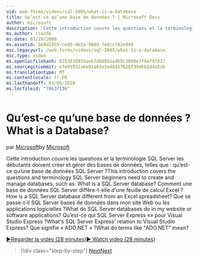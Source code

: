```yaml
---
uid: web-forms/videos/sql-2005/what-is-a-database
title: Qu’est-ce qu’une base de données ? | Microsoft Docs
author: microsoft
description: 'Cette introduction couvre les questions et la terminologie SQL Server les débutants doivent créer et gérer des bases de données, telles que : qu’est-ce qu’une base de données SQL Server ? Comment...'
ms.author: riande
ms.date: 03/29/2006
ms.assetid: 560d2455-ce08-4b2a-900d-7e9ccf82e048
msc.legacyurl: /web-forms/videos/sql-2005/what-is-a-database
msc.type: video
ms.openlocfilehash: 019383897daeb7d8885ea4b9c3609e7f8ef9f827
ms.sourcegitcommit: e7e91932a6e91a63e2e46417626f39d6b244a3ab
ms.translationtype: MT
ms.contentlocale: fr-FR
ms.lasthandoff: 03/06/2020
ms.locfileid: "78637136"
---
```

# <a name="what-is-a-database"></a><span data-ttu-id="420df-105">Qu’est-ce qu’une base de données ?</span><span class="sxs-lookup"><span data-stu-id="420df-105">What is a Database?</span></span>

<span data-ttu-id="420df-106">par [Microsoft](https://github.com/microsoft)</span><span class="sxs-lookup"><span data-stu-id="420df-106">by [Microsoft](https://github.com/microsoft)</span></span>

<span data-ttu-id="420df-107">Cette introduction couvre les questions et la terminologie SQL Server les débutants doivent créer et gérer des bases de données, telles que : qu’est-ce qu’une base de données SQL Server ?</span><span class="sxs-lookup"><span data-stu-id="420df-107">This introduction covers the questions and terminology SQL Server beginners need to create and manage databases, such as: What is a SQL Server database?</span></span> <span data-ttu-id="420df-108">Comment une base de données SQL Server diffère-t-elle d’une feuille de calcul Excel ?</span><span class="sxs-lookup"><span data-stu-id="420df-108">How is a SQL Server database different from an Excel spreadsheet?</span></span> <span data-ttu-id="420df-109">Que se passe-t-il SQL Server bases de données dans mon site Web ou les applications logicielles ?</span><span class="sxs-lookup"><span data-stu-id="420df-109">What do SQL Server databases do in my website or software applications?</span></span> <span data-ttu-id="420df-110">Qu’est-ce qui SQL Server Express «» pour Visual Studio Express ?</span><span class="sxs-lookup"><span data-stu-id="420df-110">What's SQL Server Express' relation to Visual Studio Express?</span></span> <span data-ttu-id="420df-111">Que signifie « ADO.NET » ?</span><span class="sxs-lookup"><span data-stu-id="420df-111">What do terms like "ADO.NET" mean?</span></span>

[<span data-ttu-id="420df-112">&#9654;Regarder la vidéo (28 minutes)</span><span class="sxs-lookup"><span data-stu-id="420df-112">&#9654; Watch video (28 minutes)</span></span>](https://channel9.msdn.com/Blogs/ASP-NET-Site-Videos/what-is-a-database)

> [!div class="step-by-step"]
> [<span data-ttu-id="420df-113">Next</span><span class="sxs-lookup"><span data-stu-id="420df-113">Next</span></span>](understanding-database-tables-and-records.md)
